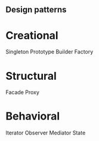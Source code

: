 ## Design patterns
# Creational
Singleton
Prototype
Builder
Factory

# Structural
Facade
Proxy

# Behavioral
Iterator
Observer
Mediator
State
